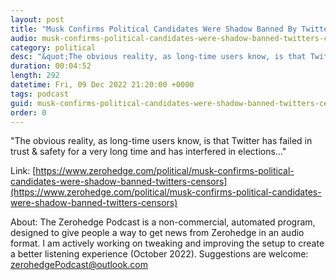 ```yaml
---
layout: post
title: "Musk Confirms Political Candidates Were Shadow Banned By Twitter's Censors"
audio: musk-confirms-political-candidates-were-shadow-banned-twitters-censors-0
category: political
desc: "&quot;The obvious reality, as long-time users know, is that Twitter has failed in trust &amp; safety for a very long time and has interfered in elections...&quot;"
duration: 00:04:52
length: 292
datetime: Fri, 09 Dec 2022 21:20:00 +0000
tags: podcast
guid: musk-confirms-political-candidates-were-shadow-banned-twitters-censors-0
order: 0
---
```

&quot;The obvious reality, as long-time users know, is that Twitter has failed in trust &amp; safety for a very long time and has interfered in elections...&quot;

Link: [https://www.zerohedge.com/political/musk-confirms-political-candidates-were-shadow-banned-twitters-censors](https://www.zerohedge.com/political/musk-confirms-political-candidates-were-shadow-banned-twitters-censors)

About: The Zerohedge Podcast is a non-commercial, automated program, designed to give people a way to get news from Zerohedge in an audio format.  I am actively working on tweaking and improving the setup to create a better listening experience (October 2022).  Suggestions are welcome: [zerohedgePodcast@outlook.com](mailto:zerohedgePodcast@outlook.com)